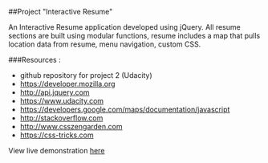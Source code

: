 ##Project "Interactive Resume"

An Interactive Resume application developed using jQuery. All resume sections are built using modular functions, resume includes a map that pulls location data from resume, menu navigation, custom CSS.

###Resources : 
* github repository for project 2 (Udacity)
* https://developer.mozilla.org
* http://api.jquery.com
* https://www.udacity.com
* https://developers.google.com/maps/documentation/javascript
* http://stackoverflow.com
* http://www.csszengarden.com
* https://css-tricks.com

View live demonstration [here](http://Aleksandra11.github.io/Project_Resume/)


